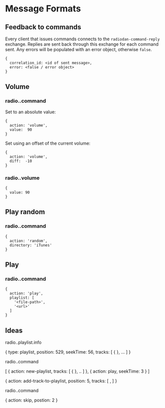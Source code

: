 # Message Formats

## Feedback to commands

Every client that issues commands connects to the `radiodan-command-reply`
exchange.  Replies are sent back through this exchange for each command sent.
Any errors will be populated with an error object, otherwise `false`.

    {
      correlation_id: <id of sent message>,
      error: <false / error object>
    }

## Volume

### radio.<id>.command

Set to an absolute value:

    {
      action: 'volume',
      value:  90
    }

Set using an offset of the current volume:

    {
      action: 'volume',
      diff:  -10
    }

### radio.<id>.volume

    {
      value: 90
    }

## Play random

### radio.<id>.command

    {
      action: 'random',
      directory: 'iTunes'
    }

## Play

### radio.<id>.command

    {
      action: 'play',
      playlist: [
        '<file-path>',
        '<url>'
      ]
    }

## Ideas

radio.<id>.playlist.info

{
	type: playlist,
  position: 529,
	seekTime: 56,
  tracks: [
		{ <object> },
    ...
  ]
}

radio.<id>.command

[
	{
  	action: new-playlist,
  	tracks: [
    	{ <object> },
    	..
  	]
	},
	{
		action: play,
  	seekTime: 3
	}
]

{
	action: add-track-to-playlist,
	position: 5,
  tracks: [
		<TRACK IDENTIFIER>,
  ]
}

radio.<id>.command

{
  action: skip,
	postion: 2
}
